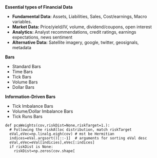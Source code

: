 
**Essential types of Financial Data**
- **Fundamental Data:** Assets, Liabilities, Sales, Cost/earnings, Macro variables.
- **Market Data:** Price/yield/IV, volume, dividend/coupons, open interest
- **Analytics:** Analyst recommendations, credit ratings, earnings expectations, news sentiment
- **Alternative Data:** Satellite imagery, google, twitter, geosignals, metadata


**Bars**
- Standard Bars
- Time Bars
- Tick Bars
- Volume Bars
- Dollar Bars

**Information-Driven Bars**
- Tick Imbalance Bars
- Volume/Dollar Imbalance Bars
- Tick Runs Bars


```
def pcaWeights(cov,riskDist=None,riskTarget=1.):
  # Following the riskAlloc distribution, match riskTarget
  eVal,eVec=np.linalg.eigh(cov) # mst be Hermitian
  indices=eVal.argsort()[::-1]  # arguments for sorting eVal desc
  eVal,eVec=eVal[indicies],eVec[:indices]
  if riskDist is None:
    riskDist=np.zeros(cov.shape[
```
<!--stackedit_data:
eyJoaXN0b3J5IjpbLTI3Nzk3NTY5NywtMjA4ODc0NjYxMl19
-->